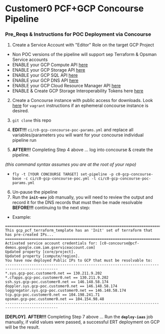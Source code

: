 # Customer0 PCF+GCP Concourse Pipeline


### Pre_Reqs & Instructions for POC Deployment via Concourse

1. Create a Service Account with "Editor" Role on the target GCP Project
  - Non POC versions of the pipeline will support sep Terraform & Opsman Service accounts
  - ENABLE your GCP Compute API [here](https://console.cloud.google.com/apis/api/compute_component)
  - ENABLE your GCP Storage API [here](https://console.cloud.google.com/apis/api/storage_component)
  - ENABLE your GCP SQL API [here](https://console.cloud.google.com/apis/api/sql_component)
  - ENABLE your GCP DNS API [here](https://console.cloud.google.com/apis/api/dns)
  - ENABLE your GCP Cloud Resource Manager API [here](https://console.cloud.google.com/apis/api/cloudresourcemanager.googleapis.com/overview)
  - ENABLE & Create GCP Storage Interoperability Tokens here [here](https://console.cloud.google.com/storage/settings)
2. Create a Concourse instance with public access for downloads.  Look [here](http://concourse.ci/vagrant.html) for `vagrant` instructions if an ephemeral concourse instance is desired.


3. `git clone` this repo
4. **EDIT!!!** `ci/c0-gcp-concourse-poc-params.yml` and replace all variables/parameters you will want for your concourse individual pipeline run
5. **AFTER!!!** Completing Step 4 above ... log into concourse & create the pipeline.
  
  _(this command syntax assumes you are at the root of your repo)_
  - `fly -t [YOUR CONCOURSE TARGET] set-pipeline -p c0-gcp-concourse-base -c ci/c0-gcp-concourse-poc.yml -l ci/c0-gcp-concourse-poc-params.yml` 
  
6. Un-pause the pipeline
7. Run the **`init-env`** job manually,  you will need to review the output and record it for the DNS records that must then be made resolvable **BEFORE!!!** continuing to the next step:
  - Example:

```
==============================================================================================
This gcp_pcf_terraform_template has an 'Init' set of terraform that has pre-created IPs...
==============================================================================================
Activated service account credentials for: [c0-concourse@pcf-demos.google.com.iam.gserviceaccount.com]
Updated property [core/project].
Updated property [compute/region].
You have now deployed Public IPs to GCP that must be resolvable to:
----------------------------------------------------------------------------------------------
*.sys.gcp-poc.customer0.net == 130.211.9.202
*.cfapps.gcp-poc.customer0.net == 130.211.9.202
ssh.sys.gcp-poc.customer0.net == 146.148.58.174
doppler.sys.gcp-poc.customer0.net == 146.148.58.174
loggregator.sys.gcp-poc.customer0.net == 146.148.58.174
tcp.gcp-poc.customer0.net == 104.198.241.71
opsman.gcp-poc.customer0.net == 104.154.98.48
----------------------------------------------------------------------------------------------
```

**[DEPLOY]**. **AFTER!!!** Completing Step 7 above ... Run the **`deploy-iaas`** job manually, if valid values were passed, a successful ERT deployment on GCP will be the result.
